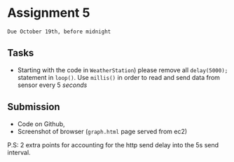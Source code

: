 # Assignment 5
`Due October 19th, before midnight`


## Tasks
- Starting with the code in `WeatherStation`) please remove all `delay(5000);` statement in `loop()`. Use `millis()` in order to read and send data from  sensor every 5 *seconds*




## Submission
- Code on Github, 
- Screenshot of browser (`graph.html` page served from ec2)



P.S: 2 extra points for accounting for the http send delay into the 5s send interval.

